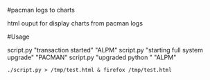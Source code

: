 #pacman logs to charts

html ouput for display charts from pacman logs


#Usage

script.py "transaction started" "ALPM"
script.py "starting full system upgrade" "PACMAN"
script.py "upgraded python " "ALPM"

```
./script.py > /tmp/test.html & firefox /tmp/test.html
```
